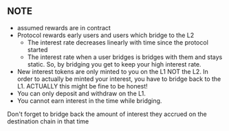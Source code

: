 ## NOTE

- assumed rewards are in contract
- Protocol rewards early users and users which bridge to the L2
  - The interest rate decreases linearly with time since the protocol started
  - The interest rate when a user bridges is bridges with them and stays static. So, by bridging you get to keep your high interest rate.
- New interest tokens are only minted to you on the L1 NOT the L2. In order to actually be minted your interest, you have to bridge back to the L1. ACTUALLY this might be fine to be honest!
- You can only deposit and withdraw on the L1.
- You cannot earn interest in the time while bridging.

Don't forget to bridge back the amount of interest they accrued on the destination chain in that time
